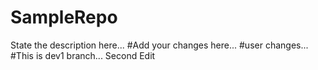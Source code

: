 # SampleRepo
State the description here...
#Add your changes here...
#user changes...
#This is dev1 branch...
Second Edit
